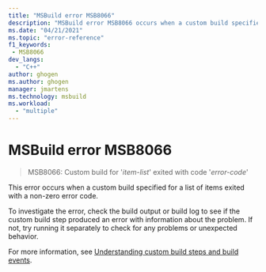 ```yaml
---
title: "MSBuild error MSB8066"
description: "MSBuild error MSB8066 occurs when a custom build specified for a list of items exited with a non-zero error code."
ms.date: "04/21/2021"
ms.topic: "error-reference"
f1_keywords:
 - MSB8066
dev_langs:
  - "C++"
author: ghogen
ms.author: ghogen
manager: jmartens
ms.technology: msbuild
ms.workload:
  - "multiple"
---
```

# MSBuild error MSB8066

> MSB8066: Custom build for '*item-list*' exited with code '*error-code*'

This error occurs when a custom build specified for a list of items exited with a non-zero error code.

To investigate the error, check the build output or build log to see if the custom build step produced an error with information about the problem. If not, try running it separately to check for any problems or unexpected behavior.

For more information, see [Understanding custom build steps and build events](/cpp/build/understanding-custom-build-steps-and-build-events).
